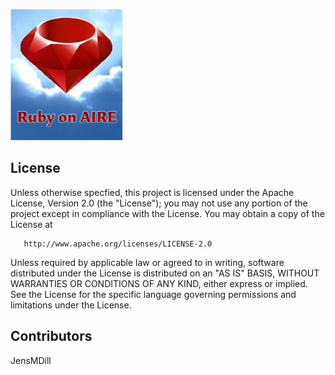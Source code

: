 ![Ruby on Aire](Graphics/Ruby%20on%20AIRE%20logo.png?raw=true)

## License

   Unless otherwise specfied, this project is licensed under the Apache License, Version 2.0 (the "License");
   you may not use any portion of the project except in compliance with the License.
   You may obtain a copy of the License at

       http://www.apache.org/licenses/LICENSE-2.0

   Unless required by applicable law or agreed to in writing, software
   distributed under the License is distributed on an "AS IS" BASIS,
   WITHOUT WARRANTIES OR CONDITIONS OF ANY KIND, either express or implied.
   See the License for the specific language governing permissions and
   limitations under the License.

## Contributors
JensMDill  

